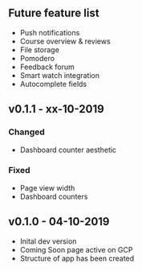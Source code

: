 ## Future feature list 
* Push notifications
* Course overview & reviews
* File storage
* Pomodero
* Feedback forum
* Smart watch integration
* Autocomplete fields

## v0.1.1 - xx-10-2019 

### Changed
* Dashboard counter aesthetic

### Fixed
* Page view width
* Dashboard counters


## v0.1.0 - 04-10-2019
* Inital dev version
* Coming Soon page active on GCP
* Structure of app has been created 
